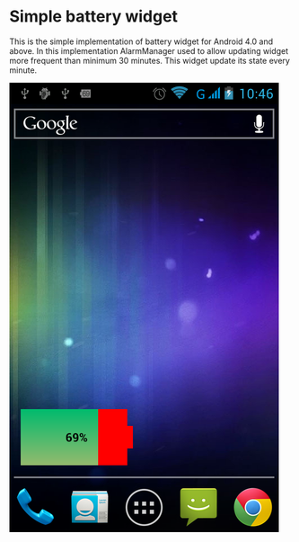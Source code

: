 # Simple battery widget #

This is the simple implementation of battery widget for Android 4.0 and above.
In this implementation AlarmManager used to allow updating widget more frequent than minimum 30 minutes. This widget update its state every minute.

![Screenshot](https://github.com/krossovochkin/SimpleBatteryWidget/blob/master/screenshots/screenshot.png)
